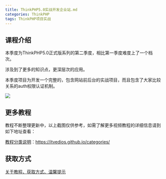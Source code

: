```yaml
---
title: ThinkPHP5.0实战开发企业站.md
categories: ThinkPHP
tags: ThinkPHP项目实战
---
```


## 课程介绍

本季度为ThinkPHP5.0正式版系列的第二季度，相比第一季度难度上了一个档次。

涉及到了更多的知识点，更深层次的应用。 

本季度项目为开发一个完整的，包含网站前后台的实战项目，而且包含了大家比较关系的auth权限认证机制。

![](http://oqn6ggw87.bkt.clouddn.com/ThinkPHP5.0实战开发企业站.png)

<!--more-->

## 更多教程

教程不断整理更新中，以上截图仅供参考，如需了解更多视频教程的详细信息请到如下地址查看：

[教程分类说明](https://itvedios.github.io/categories/)：<https://itvedios.github.io/categories/>

## 获取方式

[关于教程、获取方式、温馨提示](https://itvedios.github.io/about/)